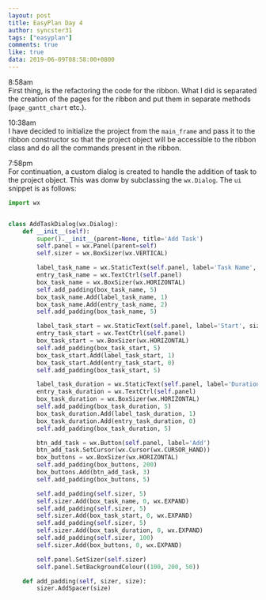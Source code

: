 ```yaml
---
layout: post
title: EasyPlan Day 4
author: syncster31
tags: ["easyplan"]
comments: true
like: true
data: 2019-06-09T08:58:00+0800
---
```

8:58am  
First thing, is the refactoring the code for the ribbon. What I did is separated the creation of the pages for the ribbon and put them in separate methods (```page_gantt_chart``` etc.).

10:38am  
I have decided to initialize the project from the ```main_frame``` and pass it to the ribbon constructor so that the project object will be accessible to the ribbon class and do all the commands present in the ribbon.

7:58pm  
For continuation, a custom dialog is created to handle the addition of task to the project object. This was donw by subclassing the ```wx.Dialog```. The ```ui``` snippet is as follows:

```python
import wx


class AddTaskDialog(wx.Dialog):
    def __init__(self):
        super().__init__(parent=None, title='Add Task')
        self.panel = wx.Panel(parent=self)
        self.sizer = wx.BoxSizer(wx.VERTICAL)

        label_task_name = wx.StaticText(self.panel, label='Task Name', size=(100, -1))
        entry_task_name = wx.TextCtrl(self.panel)
        box_task_name = wx.BoxSizer(wx.HORIZONTAL)
        self.add_padding(box_task_name, 5)
        box_task_name.Add(label_task_name, 1)
        box_task_name.Add(entry_task_name, 2)
        self.add_padding(box_task_name, 5)

        label_task_start = wx.StaticText(self.panel, label='Start', size=(100, -1))
        entry_task_start = wx.TextCtrl(self.panel)
        box_task_start = wx.BoxSizer(wx.HORIZONTAL)
        self.add_padding(box_task_start, 5)
        box_task_start.Add(label_task_start, 1)
        box_task_start.Add(entry_task_start, 0)
        self.add_padding(box_task_start, 5)

        label_task_duration = wx.StaticText(self.panel, label='Duration', size=(100, -1))
        entry_task_duration = wx.TextCtrl(self.panel)
        box_task_duration = wx.BoxSizer(wx.HORIZONTAL)
        self.add_padding(box_task_duration, 5)
        box_task_duration.Add(label_task_duration, 1)
        box_task_duration.Add(entry_task_duration, 0)
        self.add_padding(box_task_duration, 5)

        btn_add_task = wx.Button(self.panel, label='Add')
        btn_add_task.SetCursor(wx.Cursor(wx.CURSOR_HAND))
        box_buttons = wx.BoxSizer(wx.HORIZONTAL)
        self.add_padding(box_buttons, 200)
        box_buttons.Add(btn_add_task, 3)
        self.add_padding(box_buttons, 5)

        self.add_padding(self.sizer, 5)
        self.sizer.Add(box_task_name, 0, wx.EXPAND)
        self.add_padding(self.sizer, 5)
        self.sizer.Add(box_task_start, 0, wx.EXPAND)
        self.add_padding(self.sizer, 5)
        self.sizer.Add(box_task_duration, 0, wx.EXPAND)
        self.add_padding(self.sizer, 100)
        self.sizer.Add(box_buttons, 0, wx.EXPAND)

        self.panel.SetSizer(self.sizer)
        self.panel.SetBackgroundColour((100, 200, 50))

    def add_padding(self, sizer, size):
        sizer.AddSpacer(size)
```
